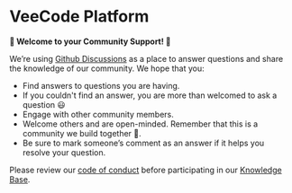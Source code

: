 # VeeCode Platform

**👋 Welcome to your Community Support! 👋**

We’re using [Github Discussions](https://github.com/vfipaas/safira-support/discussions) as a place to answer questions and share the knowledge of our community. We hope that you:

- Find answers to questions you are having.
- If you couldn't find an answer, you are more than welcomed to ask a question 😃
- Engage with other community members.
- Welcome others and are open-minded. Remember that this is a community we build together 💪.
- Be sure to mark someone’s comment as an answer if it helps you resolve your question.

Please review our [code of conduct](CODE_OF_CONDUCT.md) before participating in our [Knowledge Base](https://github.com/vfipaas/safira-support/discussions).
